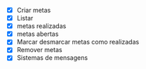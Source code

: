 - [x] Criar metas
- [x] Listar 
 - [x] metas realizadas
 - [x] metas abertas
- [x] Marcar desmarcar metas como realizadas
- [x] Remover metas
- [x] Sistemas de mensagens
